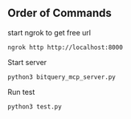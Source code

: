 
## Order of Commands

start ngrok to get free url

```
ngrok http http://localhost:8000
```

Start server

```
python3 bitquery_mcp_server.py
```

Run test

```
python3 test.py
```


